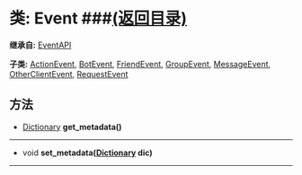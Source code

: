 # 类: Event ###[(返回目录)](README.md)  
  
**继承自:** [EventAPI](EventAPI.md)  
  
**子类:** [ActionEvent](ActionEvent.md), [BotEvent](BotEvent.md), [FriendEvent](FriendEvent.md), [GroupEvent](GroupEvent.md), [MessageEvent](MessageEvent.md), [OtherClientEvent](OtherClientEvent.md), [RequestEvent](RequestEvent.md)  
  
## 方法 
  
- [Dictionary](https://docs.godotengine.org/en/latest/classes/class_dictionary.html) **get_metadata()**  
  
---  
  
- void **set_metadata([Dictionary](https://docs.godotengine.org/en/latest/classes/class_dictionary.html) dic)**  
  
---  
  

